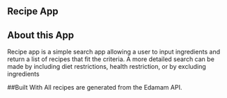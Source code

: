 Recipe App
----------

## About this App

Recipe app is a simple search app allowing a user to input ingredients and return a list of recipes that fit the criteria.  A more detailed search can be made by including diet restrictions, health restriction, or by excluding ingredients







##Built With
All recipes are generated from the Edamam API.